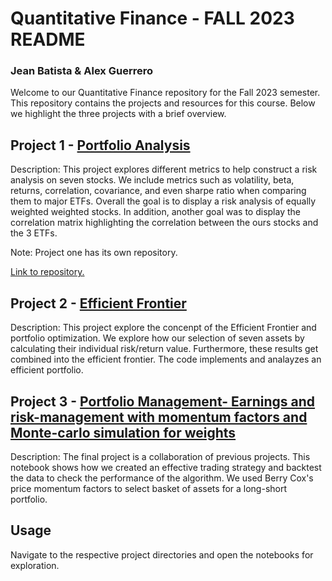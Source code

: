 # Quantitative Finance - FALL 2023 README
### Jean Batista & Alex Guerrero

Welcome to our Quantitative Finance repository for the Fall 2023 semester. This repository contains the projects and resources for this course. Below we highlight the three projects with a brief overview.

## Project 1 - [Portfolio Analysis](https://github.com/CCNY-Analytics-and-Quant/Portfolio-analysis-2/blob/main/Portfolio_Analysis.ipynb)

Description: This project explores different metrics to help construct a risk analysis on seven stocks. We include metrics such as volatility, beta, returns, correlation, covariance, and even sharpe ratio when comparing them to major ETFs. Overall the goal is to display a risk analysis of equally weighted weighted stocks. In addition, another goal was to display the correlation matrix highlighting the correlation between the ours stocks and the 3 ETFs.

Note: Project one has its own repository. 

[Link to repository.](https://github.com/CCNY-Analytics-and-Quant/Portfolio-analysis-2/tree/main)

## Project 2 - [Efficient Frontier](https://github.com/CCNY-Analytics-and-Quant/Quantative-Finance-Repo/blob/main/Efficient-Frontier/Efficient_Frontier.ipynb)

Description: This project explore the concenpt of the Efficient Frontier and portfolio optimization. We explore how our selection of seven assets by calculating their individual risk/return value. Furthermore, these results get combined into the efficient frontier. The code implements and analayzes an efficient portfolio. 

## Project 3 - [Portfolio Management- Earnings and risk-management with momentum factors and Monte-carlo simulation for weights](https://github.com/CCNY-Analytics-and-Quant/Quantative-Finance-Repo/blob/main/Berry-Cox-Baskets/final_project.ipynb)

Description: The final project is a collaboration of previous projects. This notebook shows how we created an effective trading strategy and backtest the data to check the performance of the algorithm. We used Berry Cox's price momentum factors to select basket of assets for a long-short portfolio. 


## Usage

Navigate to the respective project directories and open the notebooks for exploration.


